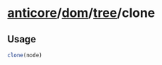 # [anticore](../../../../../#reference)/[dom](../../#reference)/[tree](../#reference)/<a name="reference">clone</a>

## Usage

```js
clone(node)
```